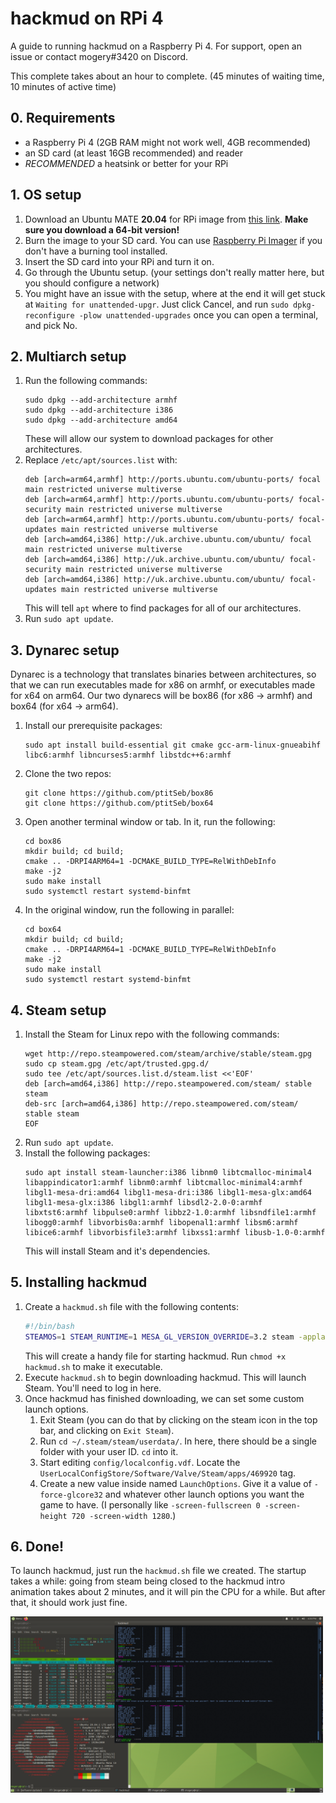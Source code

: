 # hackmud on RPi 4
A guide to running hackmud on a Raspberry Pi 4. For support, open an issue or contact mogery#3420 on Discord.

This complete takes about an hour to complete. (45 minutes of waiting time, 10 minutes of active time)

## 0. Requirements

 * a Raspberry Pi 4 (2GB RAM might not work well, 4GB recommended)
 * an SD card (at least 16GB recommended) and reader
 * *RECOMMENDED* a heatsink or better for your RPi

## 1. OS setup

 1. Download an Ubuntu MATE **20.04** for RPi image from [this link](https://ubuntu-mate.org/download/arm64/focal/). **Make sure you download a 64-bit version!**
 2. Burn the image to your SD card. You can use [Raspberry Pi Imager](https://www.raspberrypi.com/software/) if you don't have a burning tool installed.
 3. Insert the SD card into your RPi and turn it on.
 4. Go through the Ubuntu setup. (your settings don't really matter here, but you should configure a network)
 5. You might have an issue with the setup, where at the end it will get stuck at `Waiting for unattended-upgr`. Just click Cancel, and run `sudo dpkg-reconfigure -plow unattended-upgrades` once you can open a terminal, and pick No.

## 2. Multiarch setup

 1. Run the following commands:
    ```
    sudo dpkg --add-architecture armhf
    sudo dpkg --add-architecture i386
    sudo dpkg --add-architecture amd64
    ```
    These will allow our system to download packages for other architectures.
 2. Replace `/etc/apt/sources.list` with:
    ```
    deb [arch=arm64,armhf] http://ports.ubuntu.com/ubuntu-ports/ focal main restricted universe multiverse
    deb [arch=arm64,armhf] http://ports.ubuntu.com/ubuntu-ports/ focal-security main restricted universe multiverse
    deb [arch=arm64,armhf] http://ports.ubuntu.com/ubuntu-ports/ focal-updates main restricted universe multiverse
    deb [arch=amd64,i386] http://uk.archive.ubuntu.com/ubuntu/ focal main restricted universe multiverse
    deb [arch=amd64,i386] http://uk.archive.ubuntu.com/ubuntu/ focal-security main restricted universe multiverse
    deb [arch=amd64,i386] http://uk.archive.ubuntu.com/ubuntu/ focal-updates main restricted universe multiverse
    ```
    This will tell `apt` where to find packages for all of our architectures.
 3. Run `sudo apt update`.

## 3. Dynarec setup
Dynarec is a technology that translates binaries between architectures, so that we can run executables made for x86 on armhf, or executables made for x64 on arm64. Our two dynarecs will be box86 (for x86 -> armhf) and box64 (for x64 -> arm64).

 1. Install our prerequisite packages:
    ```
    sudo apt install build-essential git cmake gcc-arm-linux-gnueabihf libc6:armhf libncurses5:armhf libstdc++6:armhf
    ```
 2. Clone the two repos:
    ```
    git clone https://github.com/ptitSeb/box86
    git clone https://github.com/ptitSeb/box64
    ```
 3. Open another terminal window or tab. In it, run the following:
    ```
    cd box86
    mkdir build; cd build;
    cmake .. -DRPI4ARM64=1 -DCMAKE_BUILD_TYPE=RelWithDebInfo
    make -j2
    sudo make install
    sudo systemctl restart systemd-binfmt
    ```
 4. In the original window, run the following in parallel:
    ```
    cd box64
    mkdir build; cd build;
    cmake .. -DRPI4ARM64=1 -DCMAKE_BUILD_TYPE=RelWithDebInfo
    make -j2
    sudo make install
    sudo systemctl restart systemd-binfmt
    ```

## 4. Steam setup

 1. Install the Steam for Linux repo with the following commands:
    ```
    wget http://repo.steampowered.com/steam/archive/stable/steam.gpg
    sudo cp steam.gpg /etc/apt/trusted.gpg.d/
    sudo tee /etc/apt/sources.list.d/steam.list <<'EOF'
    deb [arch=amd64,i386] http://repo.steampowered.com/steam/ stable steam
    deb-src [arch=amd64,i386] http://repo.steampowered.com/steam/ stable steam
    EOF
    ```
 2. Run `sudo apt update`.
 3. Install the following packages:
    ```
    sudo apt install steam-launcher:i386 libnm0 libtcmalloc-minimal4 libappindicator1:armhf libnm0:armhf libtcmalloc-minimal4:armhf libgl1-mesa-dri:amd64 libgl1-mesa-dri:i386 libgl1-mesa-glx:amd64 libgl1-mesa-glx:i386 libgl1:armhf libsdl2-2.0-0:armhf libxtst6:armhf libpulse0:armhf libbz2-1.0:armhf libsndfile1:armhf libogg0:armhf libvorbis0a:armhf libopenal1:armhf libsm6:armhf libice6:armhf libvorbisfile3:armhf libxss1:armhf libusb-1.0-0:armhf
    ```
    This will install Steam and it's dependencies.

## 5. Installing hackmud

 1. Create a `hackmud.sh` file with the following contents:
    ```bash
    #!/bin/bash
    STEAMOS=1 STEAM_RUNTIME=1 MESA_GL_VERSION_OVERRIDE=3.2 steam -applaunch 469920
    ```
    This will create a handy file for starting hackmud. Run `chmod +x hackmud.sh` to make it executable.
 2. Execute `hackmud.sh` to begin downloading hackmud. This will launch Steam. You'll need to log in here.
 3. Once hackmud has finished downloading, we can set some custom launch options.
    1. Exit Steam (you can do that by clicking on the steam icon in the top bar, and clicking on `Exit Steam`).
    2. Run `cd ~/.steam/steam/userdata/`. In here, there should be a single folder with your user ID. `cd` into it.
    3. Start editing `config/localconfig.vdf`. Locate the `UserLocalConfigStore/Software/Valve/Steam/apps/469920` tag.
    4. Create a new value inside named `LaunchOptions`. Give it a value of `-force-glcore32` and whatever other launch options you want the game to have. (I personally like `-screen-fullscreen 0 -screen-height 720 -screen-width 1280`.)

## 6. Done!
To launch hackmud, just run the `hackmud.sh` file we created. The startup takes a while: going from steam being closed to the hackmud intro animation takes about 2 minutes, and it will pin the CPU for a while. But after that, it should work just fine.

<img src="screenshot.png" width="500">